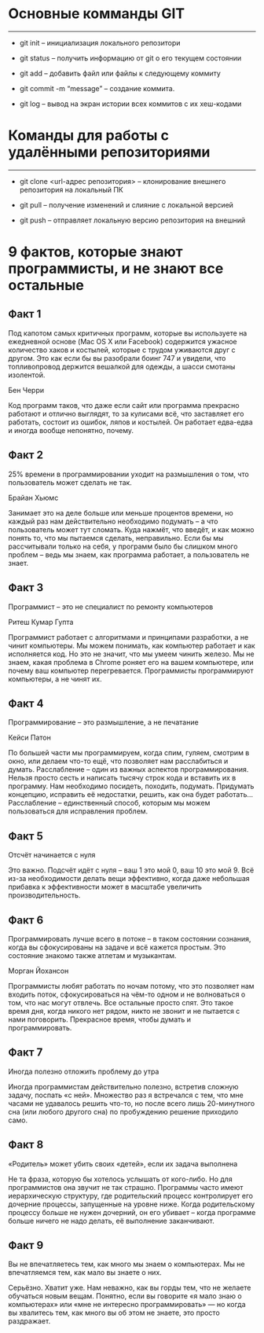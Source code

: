 # Основные комманды GIT
___

* git init  –  инициализация локального репозитори 

* git status – получить информацию от git о его текущем состоянии

* git add – добавить файл или файлы к следующему коммиту

* git commit -m “message” – создание коммита.

* git log – вывод на экран истории всех коммитов с их хеш-кодами

# Команды для работы с удалёнными репозиториями
___

* git clone <url-адрес репозитория> – клонирование внешнего репозитория на  	локальный ПК

* git pull – получение изменений и слияние с локальной версией

* git push – отправляет локальную версию репозитория на внешний


# 9 фактов, которые знают программисты, и не знают все остальные

## Факт 1

Под капотом самых критичных программ, которые вы используете на ежедневной основе (Mac OS X или Facebook) содержится ужасное количество хаков и костылей, которые с трудом уживаются друг с другом. Это как если бы вы разобрали боинг 747 и увидели, что топливопровод держится вешалкой для одежды, а шасси смотаны изолентой.

Бен Черри

Код программ таков, что даже если сайт или программа прекрасно работают и отлично выглядят, то за кулисами всё, что заставляет его работать, состоит из ошибок, ляпов и костылей. Он работает едва-едва и иногда вообще непонятно, почему.

## Факт 2

25% времени в программировании уходит на размышления о том, что пользователь может сделать не так.

Брайан Хьюмс

Занимает это на деле больше или меньше процентов времени, но каждый раз нам действительно необходимо подумать – а что пользователь может тут сломать. Куда нажмёт, что введёт, и как можно понять то, что мы пытаемся сделать, неправильно. Если бы мы рассчитывали только на себя, у программ было бы слишком много проблем – ведь мы знаем, как программа работает, а пользователь не знает.

## Факт 3

Программист – это не специалист по ремонту компьютеров

Ритеш Кумар Гупта

Программист работает с алгоритмами и принципами разработки, а не чинит компьютеры. Мы можем понимать, как компьютер работает и как исполняется код. Но это не значит, что мы умеем чинить железо. Мы не знаем, какая проблема в Chrome роняет его на вашем компьютере, или почему ваш компьютер перегревается. Программисты программируют компьютеры, а не чинят их.

## Факт 4

Программирование – это размышление, а не печатание

Кейси Патон

По большей части мы программируем, когда спим, гуляем, смотрим в окно, или делаем что-то ещё, что позволяет нам расслабиться и думать. Расслабление – один из важных аспектов программирования. Нельзя просто сесть и написать тысячу строк кода и вставить их в программу. Нам необходимо посидеть, походить, подумать. Придумать концепцию, исправить её недостатки, решить, как она будет работать… Расслабление – единственный способ, которым мы можем пользоваться для исправления проблем.

## Факт 5

Отсчёт начинается с нуля


Это важно. Подсчёт идёт с нуля – ваш 1 это мой 0, ваш 10 это мой 9. Всё из-за необходимости делать вещи эффективно, когда даже небольшая прибавка к эффективности может в масштабе увеличить производительность.

## Факт 6

Программировать лучше всего в потоке – в таком состоянии сознания, когда вы сфокусированы на задаче и всё кажется простым. Это состояние знакомо также атлетам и музыкантам.

Морган Йохансон

Программисты любят работать по ночам потому, что это позволяет нам входить поток, сфокусироваться на чём-то одном и не волноваться о том, что нас могут отвлечь. Все остальные просто спят. Это такое время дня, когда никого нет рядом, никто не звонит и не пытается с нами поговорить. Прекрасное время, чтобы думать и программировать.

## Факт 7

Иногда полезно отложить проблему до утра


Иногда программистам действительно полезно, встретив сложную задачу, поспать «с ней». Множество раз я встречался с тем, что мне часами не удавалось решить что-то, но после всего лишь 20-минутного сна (или любого другого сна) по пробуждению решение приходило само.

## Факт 8

«Родитель» может убить своих «детей», если их задача выполнена


Не та фраза, которую бы хотелось услышать от кого-либо. Но для программистов она звучит не так страшно. Программы часто имеют иерархическую структуру, где родительский процесс контролирует его дочерние процессы, запущенные на уровне ниже.
Когда родительскому процессу больше не нужен дочерний, он его убивает – когда программе больше ничего не надо делать, её выполнение заканчивают.

## Факт 9

Вы не впечатляетесь тем, как много мы знаем о компьютерах. Мы не впечатляемся тем, как мало вы знаете о них.


Серьёзно. Хватит уже. Нам неважно, как вы горды тем, что не желаете обучаться новым вещам. Понятно, если вы говорите «я мало знаю о компьютерах» или «мне не интересно программировать» — но когда вы хвалитесь тем, как много вы об этом не знаете, это просто раздражает.
